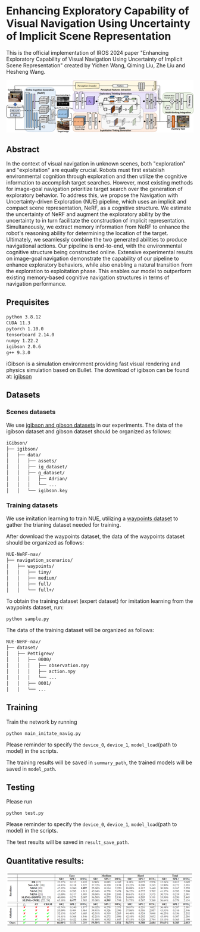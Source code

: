 # Enhancing Exploratory Capability of Visual Navigation Using Uncertainty of Implicit Scene Representation

This is the official implementation of IROS 2024 paper "Enhancing Exploratory Capability of Visual Navigation Using Uncertainty of Implicit Scene Representation" created by Yichen Wang, Qiming Liu, Zhe Liu and Hesheng Wang.

![](doc/network.png)

## Abstract

In the context of visual navigation in unknown scenes, both "exploration" and "exploitation" are equally crucial. Robots must first establish environmental cognition through exploration and then utilize the cognitive information to accomplish target searches. However, most existing methods for image-goal navigation prioritize target search over the generation of exploratory behavior. To address this, we propose the Navigation with Uncertainty-driven Exploration (NUE) pipeline, which uses an implicit and compact scene representation, NeRF, as a cognitive structure. We estimate the uncertainty of NeRF and augment the exploratory ability by the uncertainty to in turn facilitate the construction of implicit representation. Simultaneously, we extract memory information from NeRF to enhance the robot's reasoning ability for determining the location of the target. Ultimately, we seamlessly combine the two generated abilities to produce navigational actions. Our pipeline is end-to-end, with the environmental cognitive structure being constructed online. Extensive experimental results on image-goal navigation demonstrate the capability of our pipeline to enhance exploratory behaviors, while also enabling a natural transition from the exploration to exploitation phase. This enables our model to outperform existing memory-based cognitive navigation structures in terms of navigation performance.

## Prequisites

```
python 3.8.12
CUDA 11.3
pytorch 1.10.0
tensorboard 2.14.0
numpy 1.22.2
igibson 2.0.6
g++ 9.3.0
```
iGibson is a simulation environment providing fast visual rendering and physics simulation based on Bullet. The download of igibson can be found at: [igibson](https://github.com/StanfordVL/iGibson)

## Datasets

### Scenes datasets
We use [igibson and gibson datasets](https://stanfordvl.github.io/iGibson/dataset.html) in our experiments. The data of the igibson dataset and gibson dataset should be organized as follows:
```
iGibson/
├── igibson/
│   ├── data/
│   │   ├── assets/
│   │   ├── ig_dataset/
│   │   ├── g_dataset/
│   │   │   ├── Adrian/
│   │   │   └── ...
│   │   └── igibson.key
```

### Training datasets
We use imitation learning to train NUE, utilizing a [waypoints dataset](https://github.com/StanfordVL/GibsonEnv/blob/master/gibson/data/README.md#dataset-splits) to gather the trianing dataset needed for training.

After download the waypoints dataset, the data of the waypoints dataset should be organized as follows:
```
NUE-NeRF-nav/
├── navigation_scenarios/
│   ├── waypoints/
│   │   ├── tiny/
│   │   ├── medium/
│   │   ├── full/
│   │   └── full+/
```

To obtain the training dataset (expert dataset) for imitation learning from the waypoints dataset, run:

```
python sample.py
```

The data of the training dataset will be organized as follows:

```
NUE-NeRF-nav/
├── dataset/
│   ├── Pettigrew/
│   │   ├── 0000/
│   │   │   ├── observation.npy
│   │   │   ├── action.npy
│   │   │   └── ...
│   │   ├── 0001/
│   │   └── ...
```


## Training

Train the network by running
```
python main_imitate_navig.py
```
Please reminder to specify the `device_0`, `device_1`, `model_load`(path to model) in the scripts.

The training results will be saved in `summary_path`, the trained models will be saved in `model_path`.

## Testing

Please run
```
python test.py
```
Please reminder to specify the `device_0`, `device_1`, `model_load`(path to model) in the scripts.

The test results will be saved in `result_save_path`.

## Quantitative results:

![](doc/result.png)
